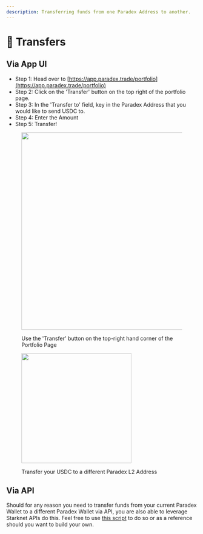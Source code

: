 ```yaml
---
description: Transferring funds from one Paradex Address to another.
---
```


# 🔁 Transfers

## Via App UI

* Step 1: Head over to [https://app.paradex.trade/portfolio](https://app.paradex.trade/portfolio)
* Step 2: Click on the 'Transfer' button on the top right of the portfolio page.
* Step 3: In the 'Transfer to' field, key in the Paradex Address that you would like to send USDC to.
* Step 4: Enter the Amount
* Step 5: Transfer!

<figure><img src="../.gitbook/assets/Screenshot 2024-07-15 at 4.06.49 PM.png" alt="" width="521"><figcaption><p>Use the 'Transfer' button on the top-right hand corner of the Portfolio Page</p></figcaption></figure>

<figure><img src="../.gitbook/assets/Screenshot 2024-07-15 at 4.07.11 PM (1).png" alt="" width="290"><figcaption><p>Transfer your USDC to a different Paradex L2 Address</p></figcaption></figure>

## Via API

Should for any reason you need to transfer funds from your current Paradex Wallet to a different Paradex Wallet via API, you are also able to leverage Starknet APIs do this. Feel free to use [this script](https://github.com/tradeparadex/code-samples/blob/main/python/transfer\_l2\_usdc.py) to do so or as a reference should you want to build your own.
